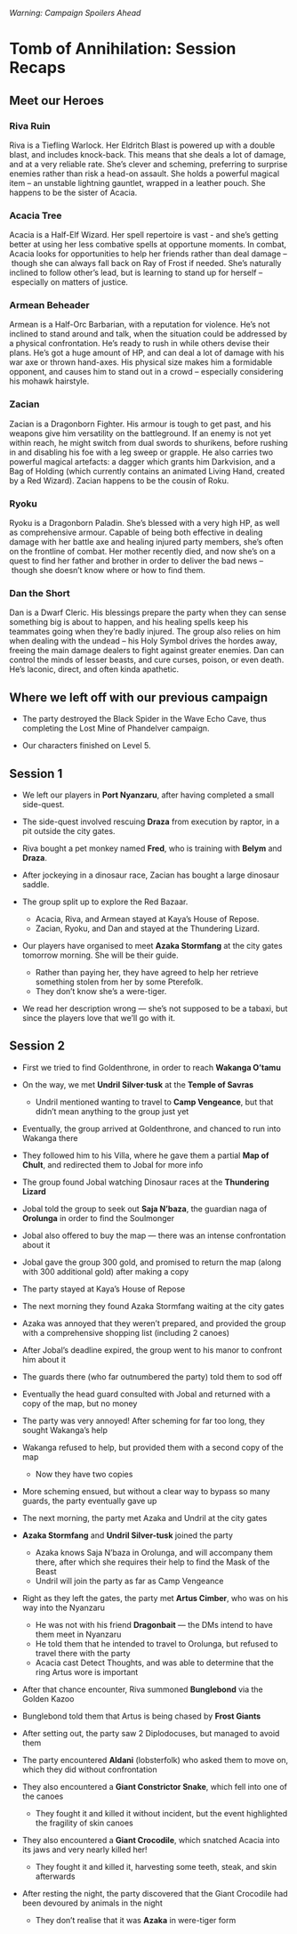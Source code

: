 *Warning: Campaign Spoilers Ahead*

# Tomb of Annihilation: Session Recaps

## Meet our Heroes

### Riva Ruin

Riva is a Tiefling Warlock. Her Eldritch Blast is powered up with a double blast, and includes knock-back. This means that she deals a lot of damage, and at a very reliable rate. She’s clever and scheming, preferring to surprise enemies rather than risk a head-on assault. She holds a powerful magical item – an unstable lightning gauntlet, wrapped in a leather pouch. She happens to be the sister of Acacia.

### Acacia Tree

Acacia is a Half-Elf Wizard. Her spell repertoire is vast - and she’s getting better at using her less combative spells at opportune moments. In combat, Acacia looks for opportunities to help her friends rather than deal damage – though she can always fall back on Ray of Frost if needed. She’s naturally inclined to follow other’s lead, but is learning to stand up for herself – especially on matters of justice.

### Armean Beheader

Armean is a Half-Orc Barbarian, with a reputation for violence. He’s not inclined to stand around and talk, when the situation could be addressed by a physical confrontation. He’s ready to rush in while others devise their plans. He’s got a huge amount of HP, and can deal a lot of damage with his war axe or thrown hand-axes. His physical size makes him a formidable opponent, and causes him to stand out in a crowd – especially considering his mohawk hairstyle.

### Zacian

Zacian is a Dragonborn Fighter. His armour is tough to get past, and his weapons give him versatility on the battleground. If an enemy is not yet within reach, he might switch from dual swords to shurikens, before rushing in and disabling his foe with a leg sweep or grapple. He also carries two powerful magical artefacts: a dagger which grants him Darkvision, and a Bag of Holding (which currently contains an animated Living Hand, created by a Red Wizard). Zacian happens to be the cousin of Roku.

### Ryoku

Ryoku is a Dragonborn Paladin. She’s blessed with a very high HP, as well as comprehensive armour. Capable of being both effective in dealing damage with her battle axe and healing injured party members, she’s often on the frontline of combat. Her mother recently died, and now she’s on a quest to find her father and brother in order to deliver the bad news – though she doesn’t know where or how to find them. 

### Dan the Short

Dan is a Dwarf Cleric. His blessings prepare the party when they can sense something big is about to happen, and his healing spells keep his teammates going when they’re badly injured. The group also relies on him when dealing with the undead – his Holy Symbol drives the hordes away, freeing the main damage dealers to fight against greater enemies. Dan can control the minds of lesser beasts, and cure curses, poison, or even death. He’s laconic, direct, and often kinda apathetic.

## Where we left off with our previous campaign

- The party destroyed the Black Spider in the Wave Echo Cave, thus completing the Lost Mine of Phandelver campaign.

- Our characters finished on Level 5.

## Session 1

- We left our players in **Port Nyanzaru**, after having completed a small side-quest.

- The side-quest involved rescuing **Draza** from execution by raptor, in a pit outside the city gates.

- Riva bought a pet monkey named **Fred**, who is training with **Belym** and **Draza**.

- After jockeying in a dinosaur race, Zacian has bought a large dinosaur saddle.

- The group split up to explore the Red Bazaar.
	- Acacia, Riva, and Armean stayed at Kaya’s House of Repose.
	- Zacian, Ryoku, and Dan and stayed at the Thundering Lizard.

- Our players have organised to meet **Azaka Stormfang** at the city gates tomorrow morning. She will be their guide.
	- Rather than paying her, they have agreed to help her retrieve something stolen from her by some Pterefolk.
	- They don’t know she’s a were-tiger.

- We read her description wrong — she’s not supposed to be a tabaxi, but since the players love that we’ll go with it.

## Session 2

- First we tried to find Goldenthrone, in order to reach **Wakanga O’tamu**

- On the way, we met **Undril Silver·tusk** at the **Temple of Savras**
	- Undril mentioned wanting to travel to **Camp Vengeance**, but that didn’t mean anything to the group just yet

- Eventually, the group arrived at Goldenthrone, and chanced to run into Wakanga there

- They followed him to his Villa, where he gave them a partial **Map of Chult**, and redirected them to Jobal for more info

- The group found Jobal watching Dinosaur races at the **Thundering Lizard**

- Jobal told the group to seek out **Saja N’baza**, the guardian naga of **Orolunga** in order to find the Soulmonger

- Jobal also offered to buy the map — there was an intense confrontation about it

- Jobal gave the group 300 gold, and promised to return the map (along with 300 additional gold) after making a copy

- The party stayed at Kaya’s House of Repose

- The next morning they found Azaka Stormfang waiting at the city gates

- Azaka was annoyed that they weren’t prepared, and provided the group with a comprehensive shopping list (including 2 canoes)

- After Jobal’s deadline expired, the group went to his manor to confront him about it

- The guards there (who far outnumbered the party) told them to sod off

- Eventually the head guard consulted with Jobal and returned with a copy of the map, but no money

- The party was very annoyed! After scheming for far too long, they sought Wakanga’s help

- Wakanga refused to help, but provided them with a second copy of the map
	- Now they have two copies

- More scheming ensued, but without a clear way to bypass so many guards, the party eventually gave up

- The next morning, the party met Azaka and Undril at the city gates

- **Azaka Stormfang** and **Undril Silver-tusk** joined the party
	- Azaka knows Saja N’baza in Orolunga, and will accompany them there, after which she requires their help to find the Mask of the Beast
	- Undril will join the party as far as Camp Vengeance

- Right as they left the gates, the party met **Artus Cimber**, who was on his way into the Nyanzaru
	- He was not with his friend **Dragonbait** — the DMs intend to have them meet in Nyanzaru
	- He told them that he intended to travel to Orolunga, but refused to travel there with the party
	- Acacia cast Detect Thoughts, and was able to determine that the ring Artus wore is important

- After that chance encounter, Riva summoned **Bunglebond** via the Golden Kazoo

- Bunglebond told them that Artus is being chased by **Frost Giants**

- After setting out, the party saw 2 Diplodocuses, but managed to avoid them

- The party encountered **Aldani** (lobsterfolk) who asked them to move on, which they did without confrontation

- They also encountered a **Giant Constrictor Snake**, which fell into one of the canoes
	- They fought it and killed it without incident, but the event highlighted the fragility of skin canoes

- They also encountered a **Giant Crocodile**, which snatched Acacia into its jaws and very nearly killed her!
	- They fought it and killed it, harvesting some teeth, steak, and skin afterwards

- After resting the night, the party discovered that the Giant Crocodile had been devoured by animals in the night
	- They don’t realise that it was **Azaka** in were-tiger form
